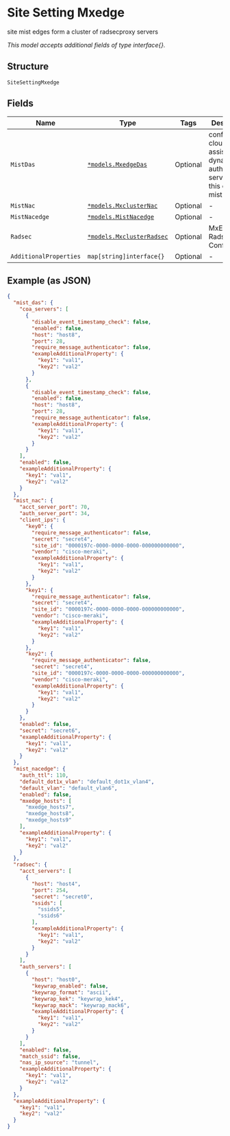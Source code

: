 
# Site Setting Mxedge

site mist edges form a cluster of radsecproxy servers

*This model accepts additional fields of type interface{}.*

## Structure

`SiteSettingMxedge`

## Fields

| Name | Type | Tags | Description |
|  --- | --- | --- | --- |
| `MistDas` | [`*models.MxedgeDas`](../../doc/models/mxedge-das.md) | Optional | configure cloud-assisted dynamic authorization service on this cluster of mist edges |
| `MistNac` | [`*models.MxclusterNac`](../../doc/models/mxcluster-nac.md) | Optional | - |
| `MistNacedge` | [`*models.MistNacedge`](../../doc/models/mist-nacedge.md) | Optional | - |
| `Radsec` | [`*models.MxclusterRadsec`](../../doc/models/mxcluster-radsec.md) | Optional | MxEdge Radsec Configuration |
| `AdditionalProperties` | `map[string]interface{}` | Optional | - |

## Example (as JSON)

```json
{
  "mist_das": {
    "coa_servers": [
      {
        "disable_event_timestamp_check": false,
        "enabled": false,
        "host": "host8",
        "port": 28,
        "require_message_authenticator": false,
        "exampleAdditionalProperty": {
          "key1": "val1",
          "key2": "val2"
        }
      },
      {
        "disable_event_timestamp_check": false,
        "enabled": false,
        "host": "host8",
        "port": 28,
        "require_message_authenticator": false,
        "exampleAdditionalProperty": {
          "key1": "val1",
          "key2": "val2"
        }
      }
    ],
    "enabled": false,
    "exampleAdditionalProperty": {
      "key1": "val1",
      "key2": "val2"
    }
  },
  "mist_nac": {
    "acct_server_port": 70,
    "auth_server_port": 34,
    "client_ips": {
      "key0": {
        "require_message_authenticator": false,
        "secret": "secret4",
        "site_id": "0000197c-0000-0000-0000-000000000000",
        "vendor": "cisco-meraki",
        "exampleAdditionalProperty": {
          "key1": "val1",
          "key2": "val2"
        }
      },
      "key1": {
        "require_message_authenticator": false,
        "secret": "secret4",
        "site_id": "0000197c-0000-0000-0000-000000000000",
        "vendor": "cisco-meraki",
        "exampleAdditionalProperty": {
          "key1": "val1",
          "key2": "val2"
        }
      },
      "key2": {
        "require_message_authenticator": false,
        "secret": "secret4",
        "site_id": "0000197c-0000-0000-0000-000000000000",
        "vendor": "cisco-meraki",
        "exampleAdditionalProperty": {
          "key1": "val1",
          "key2": "val2"
        }
      }
    },
    "enabled": false,
    "secret": "secret6",
    "exampleAdditionalProperty": {
      "key1": "val1",
      "key2": "val2"
    }
  },
  "mist_nacedge": {
    "auth_ttl": 110,
    "default_dot1x_vlan": "default_dot1x_vlan4",
    "default_vlan": "default_vlan6",
    "enabled": false,
    "mxedge_hosts": [
      "mxedge_hosts7",
      "mxedge_hosts8",
      "mxedge_hosts9"
    ],
    "exampleAdditionalProperty": {
      "key1": "val1",
      "key2": "val2"
    }
  },
  "radsec": {
    "acct_servers": [
      {
        "host": "host4",
        "port": 254,
        "secret": "secret0",
        "ssids": [
          "ssids5",
          "ssids6"
        ],
        "exampleAdditionalProperty": {
          "key1": "val1",
          "key2": "val2"
        }
      }
    ],
    "auth_servers": [
      {
        "host": "host0",
        "keywrap_enabled": false,
        "keywrap_format": "ascii",
        "keywrap_kek": "keywrap_kek4",
        "keywrap_mack": "keywrap_mack6",
        "exampleAdditionalProperty": {
          "key1": "val1",
          "key2": "val2"
        }
      }
    ],
    "enabled": false,
    "match_ssid": false,
    "nas_ip_source": "tunnel",
    "exampleAdditionalProperty": {
      "key1": "val1",
      "key2": "val2"
    }
  },
  "exampleAdditionalProperty": {
    "key1": "val1",
    "key2": "val2"
  }
}
```

